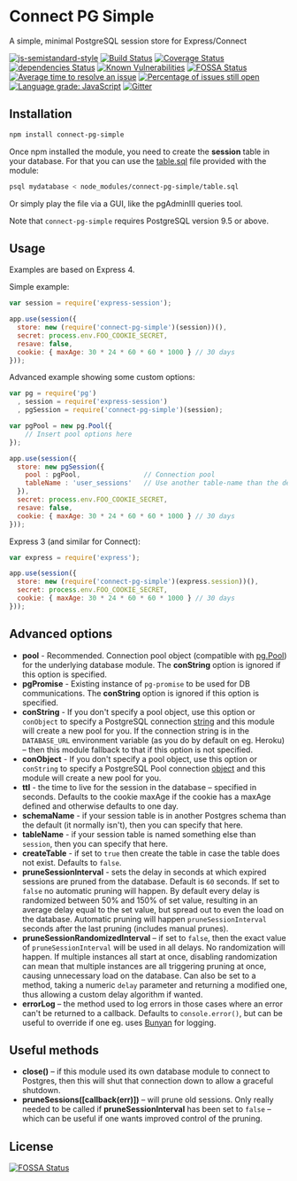 # Connect PG Simple

A simple, minimal PostgreSQL session store for Express/Connect

[![js-semistandard-style](https://img.shields.io/badge/code%20style-semistandard-brightgreen.svg?style=flat)](https://github.com/Flet/semistandard)
[![Build Status](https://github.com/voxpelli/node-connect-pg-simple/workflows/Node%20CI/badge.svg)](https://github.com/voxpelli/node-connect-pg-simple/actions)
[![Coverage Status](https://coveralls.io/repos/voxpelli/node-connect-pg-simple/badge.svg)](https://coveralls.io/r/voxpelli/node-connect-pg-simple)
[![dependencies Status](https://david-dm.org/voxpelli/node-connect-pg-simple/status.svg)](https://david-dm.org/voxpelli/node-connect-pg-simple)
[![Known Vulnerabilities](https://snyk.io/test/github/voxpelli/node-connect-pg-simple/badge.svg?targetFile=package.json)](https://snyk.io/test/github/voxpelli/node-connect-pg-simple?targetFile=package.json)
[![FOSSA Status](https://app.fossa.io/api/projects/git%2Bgithub.com%2Fvoxpelli%2Fnode-connect-pg-simple.svg?type=shield)](https://app.fossa.io/projects/git%2Bgithub.com%2Fvoxpelli%2Fnode-connect-pg-simple?ref=badge_shield)
[![Average time to resolve an issue](https://isitmaintained.com/badge/resolution/voxpelli/node-connect-pg-simple.svg)](https://isitmaintained.com/project/voxpelli/node-connect-pg-simple "Average time to resolve an issue")
[![Percentage of issues still open](https://isitmaintained.com/badge/open/voxpelli/node-connect-pg-simple.svg)](https://isitmaintained.com/project/voxpelli/node-connect-pg-simple "Percentage of issues still open")
[![Language grade: JavaScript](https://img.shields.io/lgtm/grade/javascript/g/voxpelli/node-connect-pg-simple.svg?style=flat)](https://lgtm.com/projects/g/voxpelli/node-connect-pg-simple/context:javascript)
[![Gitter](https://badges.gitter.im/connect-pg-simple/community.svg)](https://gitter.im/connect-pg-simple/community?utm_source=badge&utm_medium=badge&utm_campaign=pr-badge)


## Installation

```bash
npm install connect-pg-simple
```

Once npm installed the module, you need to create the **session** table in your database. For that you can use the [table.sql](table.sql) file provided with the module:

```bash
psql mydatabase < node_modules/connect-pg-simple/table.sql
```

Or simply play the file via a GUI, like the pgAdminIII queries tool.

Note that `connect-pg-simple` requires PostgreSQL version 9.5 or above.

## Usage

Examples are based on Express 4.

Simple example:

```javascript
var session = require('express-session');

app.use(session({
  store: new (require('connect-pg-simple')(session))(),
  secret: process.env.FOO_COOKIE_SECRET,
  resave: false,
  cookie: { maxAge: 30 * 24 * 60 * 60 * 1000 } // 30 days
}));
```

Advanced example showing some custom options:

```javascript
var pg = require('pg')
  , session = require('express-session')
  , pgSession = require('connect-pg-simple')(session);

var pgPool = new pg.Pool({
    // Insert pool options here
});

app.use(session({
  store: new pgSession({
    pool : pgPool,                // Connection pool
    tableName : 'user_sessions'   // Use another table-name than the default "session" one
  }),
  secret: process.env.FOO_COOKIE_SECRET,
  resave: false,
  cookie: { maxAge: 30 * 24 * 60 * 60 * 1000 } // 30 days
}));
```

Express 3 (and similar for Connect):

```javascript
var express = require('express');

app.use(session({
  store: new (require('connect-pg-simple')(express.session))(),
  secret: process.env.FOO_COOKIE_SECRET,
  cookie: { maxAge: 30 * 24 * 60 * 60 * 1000 } // 30 days
}));
```

## Advanced options

* **pool** - Recommended. Connection pool object (compatible with [pg.Pool](https://github.com/brianc/node-pg-pool)) for the underlying database module. The **conString** option is ignored if this option is specified.
* **pgPromise** - Existing instance of `pg-promise` to be used for DB communications. The **conString** option is ignored if this option is specified.
* **conString** - If you don't specify a pool object, use this option or `conObject` to specify a PostgreSQL connection [string](https://github.com/brianc/node-postgres/wiki/Client#new-clientstring-url-client) and this module will create a new pool for you. If the connection string is in the `DATABASE_URL` environment variable (as you do by default on eg. Heroku) – then this module fallback to that if this option is not specified.
* **conObject** - If you don't specify a pool object, use this option or `conString` to specify a PostgreSQL Pool connection [object](https://github.com/brianc/node-postgres#pooling-example) and this module will create a new pool for you.
* **ttl** - the time to live for the session in the database – specified in seconds. Defaults to the cookie maxAge if the cookie has a maxAge defined and otherwise defaults to one day.
* **schemaName** - if your session table is in another Postgres schema than the default (it normally isn't), then you can specify that here.
* **tableName** - if your session table is named something else than `session`, then you can specify that here.
* **createTable** - if set to `true` then create the table in case the table does not exist. Defaults to `false`.
* **pruneSessionInterval** - sets the delay in seconds at which expired sessions are pruned from the database. Default is `60` seconds. If set to `false` no automatic pruning will happen. By default every delay is randomized between 50% and 150% of set value, resulting in an average delay equal to the set value, but spread out to even the load on the database. Automatic pruning will happen `pruneSessionInterval` seconds after the last pruning (includes manual prunes).
* **pruneSessionRandomizedInterval** – if set to `false`, then the exact value of `pruneSessionInterval` will be used in all delays. No randomization will happen. If multiple instances all start at once, disabling randomization can mean that multiple instances are all triggering pruning at once, causing unnecessary load on the database. Can also be set to a method, taking a numeric `delay` parameter and returning a modified one, thus allowing a custom delay algorithm if wanted.
* **errorLog** – the method used to log errors in those cases where an error can't be returned to a callback. Defaults to `console.error()`, but can be useful to override if one eg. uses [Bunyan](https://github.com/trentm/node-bunyan) for logging.

## Useful methods

* **close()** – if this module used its own database module to connect to Postgres, then this will shut that connection down to allow a graceful shutdown.
* **pruneSessions([callback(err)])** – will prune old sessions. Only really needed to be called if **pruneSessionInterval** has been set to `false` – which can be useful if one wants improved control of the pruning.

## License

[![FOSSA Status](https://app.fossa.io/api/projects/git%2Bgithub.com%2Fvoxpelli%2Fnode-connect-pg-simple.svg?type=large)](https://app.fossa.io/projects/git%2Bgithub.com%2Fvoxpelli%2Fnode-connect-pg-simple?ref=badge_large)

